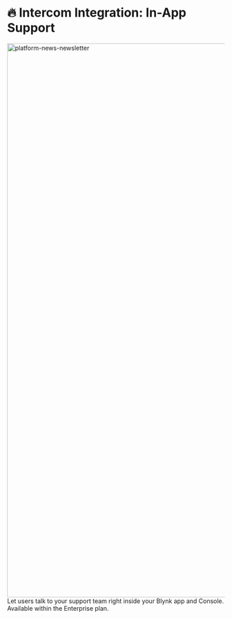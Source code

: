 # 🔥 Intercom Integration: In-App Support
<img width="1280" alt="platform-news-newsletter" src="https://github.com/user-attachments/assets/09ae3ff3-5c52-4145-99ae-e82ea7246774" />
Let users talk to your support team right inside your Blynk app and Console. Available within the Enterprise plan.
